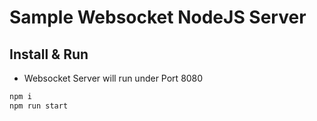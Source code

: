 # Sample Websocket NodeJS Server

## Install & Run

- Websocket Server will run under Port 8080

```bash
npm i
npm run start
```